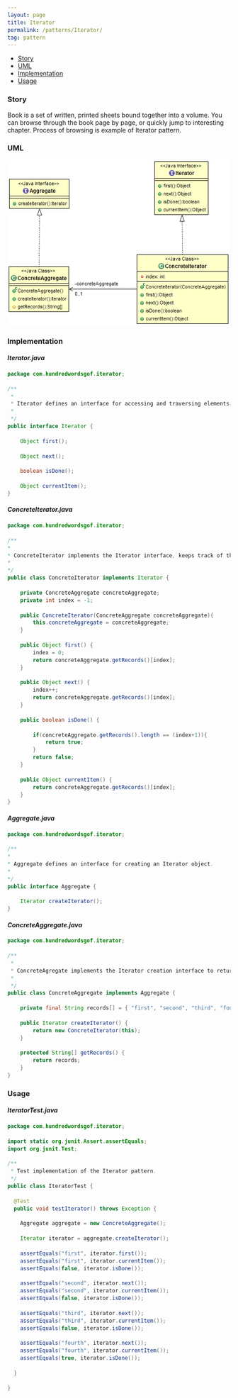 ```yaml
---
layout: page
title: Iterator
permalink: /patterns/Iterator/
tag: pattern
---
```


* [Story](#Story)
* [UML](#UML)
* [Implementation](#Implementation)
* [Usage](#Usage)


###  <a id="Story"></a>Story 

Book is a set of written, printed sheets bound together into a volume.
You can browse through the book page by page, or quickly jump to interesting chapter.
Process of browsing is example of Iterator pattern.



###  <a id="UML"></a>UML 
[![](/assets/img/iterator.png)](/assets/img/iterator.png)

###  <a id="Implementation"></a>Implementation 

#### *Iterator.java* 
```java 
package com.hundredwordsgof.iterator;

/**
 * 
 * Iterator defines an interface for accessing and traversing elements.
 *
 */
public interface Iterator {

	Object first();
	
	Object next();
	
	boolean isDone();
	
	Object currentItem();	
}
```

#### *ConcreteIterator.java* 
```java 
package com.hundredwordsgof.iterator;

/**
* 
* ConcreteIterator implements the Iterator interface, keeps track of the current position in the traversal of the aggregate.
*
*/
public class ConcreteIterator implements Iterator {
	
	private ConcreteAggregate concreteAggregate;
	private int index = -1;
	
	public ConcreteIterator(ConcreteAggregate concreteAggregate){
		this.concreteAggregate = concreteAggregate;
	}

	public Object first() {
		index = 0;
		return concreteAggregate.getRecords()[index];
	}

	public Object next() {
		index++;
		return concreteAggregate.getRecords()[index];
	}

	public boolean isDone() {

		if(concreteAggregate.getRecords().length == (index+1)){
			return true;
		}
		return false;
	}

	public Object currentItem() {
		return concreteAggregate.getRecords()[index];
	}
}
```

#### *Aggregate.java* 
```java 
package com.hundredwordsgof.iterator;

/**
* 
* Aggregate defines an interface for creating an Iterator object.
*
*/
public interface Aggregate {

	Iterator createIterator();
}
```

#### *ConcreteAggregate.java* 
```java 
package com.hundredwordsgof.iterator;

/**
 * 
 * ConcreteAgregate implements the Iterator creation interface to return an instance of the proper ConcreteIterator.
 *
 */
public class ConcreteAggregate implements Aggregate {

	private final String records[] = { "first", "second", "third", "fourth" };
	
	public Iterator createIterator() {
		return new ConcreteIterator(this);
	}

	protected String[] getRecords() {
		return records;
	}
}
```

###  <a id="Usage"></a>Usage 

#### *IteratorTest.java* 
```java 
package com.hundredwordsgof.iterator;

import static org.junit.Assert.assertEquals;
import org.junit.Test;

/**
 * Test implementation of the Iterator pattern.
 */
public class IteratorTest {

  @Test
  public void testIterator() throws Exception {

    Aggregate aggregate = new ConcreteAggregate();

    Iterator iterator = aggregate.createIterator();

    assertEquals("first", iterator.first());
    assertEquals("first", iterator.currentItem());
    assertEquals(false, iterator.isDone());

    assertEquals("second", iterator.next());
    assertEquals("second", iterator.currentItem());
    assertEquals(false, iterator.isDone());

    assertEquals("third", iterator.next());
    assertEquals("third", iterator.currentItem());
    assertEquals(false, iterator.isDone());

    assertEquals("fourth", iterator.next());
    assertEquals("fourth", iterator.currentItem());
    assertEquals(true, iterator.isDone());

  }

}
```

